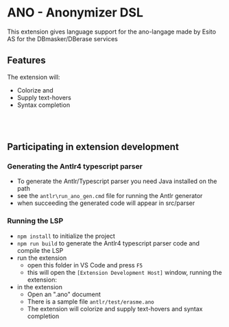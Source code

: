 # ANO - Anonymizer DSL

This extension gives language support for the ano-langage made by Esito AS for the DBmasker/DBerase services

## Features
The extension will:
* Colorize and 
* Supply text-hovers 
* Syntax completion

<br/>
<br/>

## Participating in extension development

### Generating the Antlr4 typescript parser
* To generate the Antlr/Typescript parser you need Java installed on the path
* see the `antlr\run_ano_gen.cmd` file for running the Antlr generator
* when succeeding the generated code will appear in src/parser

### Running the LSP
* `npm install` to initialize the project
* `npm run build` to generate the Antlr4 typescript parser code and compile the LSP
* run the extension
  * open this folder in VS Code and press `F5`
  * this will open the `[Extension Development Host]` window, running the extension:
* in the extension  
  * Open an ".ano" document
  * There is a sample file `antlr/test/erasme.ano`
  * The extension will colorize and supply text-hovers and syntax completion
